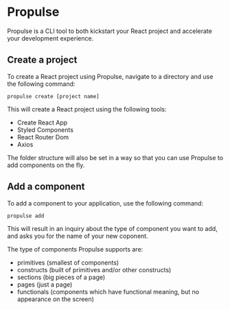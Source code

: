 # Propulse

Propulse is a CLI tool to both kickstart your React project and accelerate your development experience.

## Create a project

To create a React project using Propulse, navigate to a directory and use the following command:

`propulse create [project name]`

This will create a React project using the following tools:

- Create React App
- Styled Components
- React Router Dom
- Axios

The folder structure will also be set in a way so that you can use Propulse to add components on the fly.

## Add a component

To add a component to your application, use the following command:

`propulse add`

This will result in an inquiry about the type of component you want to add, and asks you for the name of your new coponent.

The type of components Propulse supports are:

- primitives (smallest of components)
- constructs (built of primitives and/or other constructs)
- sections (big pieces of a page)
- pages (just a page)
- functionals (components which have functional meaning, but no appearance on the screen)
